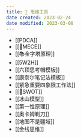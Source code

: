 ```yaml
---
title: ∑ 思维工具
date created: 2023-02-24
date modified: 2023-03-08
---
```

- [[PDCA]]
- [[🔡MECE]]
- [[📚金字塔原理]]
- [[5W2H]]
- [[六顶思考帽模板]]
- [[康奈尔笔记法模板]]
- [[紧急重要四象限工作法]]
- [[🔡SWOT]]
- [[冰山模型]]
- [[第一性原理]]
- [[奥卡姆剃刀]]
- [[地图不是疆域]]
- [[金线思维]]
